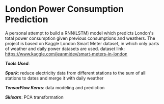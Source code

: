 # London Power Consumption Prediction
A personal attempt to build a RNN(LSTM) model which predicts London's total power consumption given previous consumptions and weathers.
The project is based on Kaggle London Smart Meter dataset, in which only parts of weather and daily power datasets are used.
dataset link: https://www.kaggle.com/jeanmidev/smart-meters-in-london

***Tools Used***:

***Spark***: reduce electricity data from different stations to the sum of all stations to dates and merge it with daily weather

***TensorFlow Keras***: data modeling and prediction

***Sklearn***: PCA transformation
